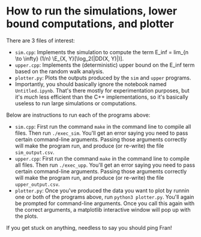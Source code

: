 # How to run the simulations, lower bound computations, and plotter

There are 3 files of interest:
- `sim.cpp`: Implements the simulation to compute the term E_inf = lim_{n \to \infty} (1/n) \E_{X, Y}[\log_2(|DD(X, Y)|)].
- `upper.cpp`: Implements the (deterministic) upper bound on the E_inf term based on the random walk analysis.
- `plotter.py`: Plots the outputs produced by the `sim` and `upper` programs.
- Importantly, you should basically ignore the notebook named `Untitled.ipynb`. That's there mostly for experimentation purposes, but it's _much_ less efficient than the C++ implementations, so it's basically useless to run large simulations or computations.

Below are instructions to run each of the programs above:
- `sim.cpp`: First run the command `make` in the command line to compile all files. Then run `./exec_sim`. You'll get an error saying you need to pass certain command-line arguments. Passing those arguments correctly will make the program run, and produce (or re-write) the file `sim_output.csv`.
- `upper.cpp`: First run the command `make` in the command line to compile all files. Then run `./exec_upp`. You'll get an error saying you need to pass certain command-line arguments. Passing those arguments correctly will make the program run, and produce (or re-write) the file `upper_output.csv`.
- `plotter.py`: Once you've produced the data you want to plot by runnin one or both of the programs above, run `python3 plotter.py`. You'll again be prompted for command-line arguments. Once you call this again with the correct arguments, a matplotlib interactive window will pop up with the plots.

If you get stuck on anything, needless to say you should ping Fran!
